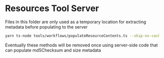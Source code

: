 # Resources Tool Server

Files in this folder are only used as a temporary location for extracting metadata before populating to the server

```sh
yarn ts-node tools/workflows/populateResourceContents.ts --skip-nx-cache
```

Eventually these methods will be removed once using server-side code that can populate md5Checksum and size metadata
